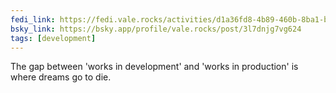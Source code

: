 ```yaml
---
fedi_link: https://fedi.vale.rocks/activities/d1a36fd8-4b89-460b-8ba1-b1c03b075ec3
bsky_link: https://bsky.app/profile/vale.rocks/post/3l7dnjg7vg624
tags: [development]
---
```


The gap between 'works in development' and 'works in production' is where dreams go to die.

